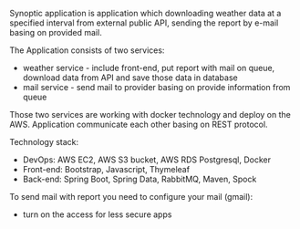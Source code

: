 Synoptic application is application which downloading weather data at a specified interval from
external public API, sending the report by e-mail basing on provided mail.

The Application consists of two services:
- weather service - include front-end, put report with mail on queue, download data from API and save those data in database
- mail service - send mail to provider basing on provide information from queue

Those two services are working with docker technology and deploy on the AWS. Application communicate each other basing on REST protocol.

Technology stack:
- DevOps: AWS EC2, AWS S3 bucket, AWS RDS Postgresql, Docker
- Front-end: Bootstrap, Javascript, Thymeleaf
- Back-end: Spring Boot, Spring Data, RabbitMQ, Maven, Spock

To send mail with report you need to configure your mail (gmail):
- turn on the access for less secure apps
